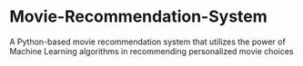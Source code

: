 # Movie-Recommendation-System
A Python-based movie recommendation system that utilizes the power of Machine Learning algorithms in recommending personalized movie choices
